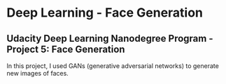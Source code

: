 # Deep Learning - Face Generation

## Udacity Deep Learning Nanodegree Program - Project 5: Face Generation

In this project, I used GANs (generative adversarial networks) to generate new images of faces.

